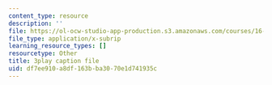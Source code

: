 ```yaml
---
content_type: resource
description: ''
file: https://ol-ocw-studio-app-production.s3.amazonaws.com/courses/16-687-private-pilot-ground-school-january-iap-2019/df7ee910a8df163bba3070e1d741935c_Th2N_rDfkDw.srt
file_type: application/x-subrip
learning_resource_types: []
resourcetype: Other
title: 3play caption file
uid: df7ee910-a8df-163b-ba30-70e1d741935c
---
```

